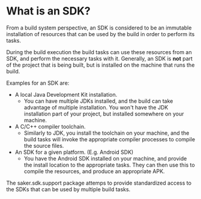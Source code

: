 # What is an SDK?

From a build system perspective, an SDK is considered to be an immutable installation of resources that can be used by the build in order to perform its tasks.

During the build execution the build tasks can use these resources from an SDK, and perform the necessary tasks with it. Generally, an SDK is **not** part of the project that is being built, but is installed on the machine that runs the build.

Examples for an SDK are:

* A local Java Development Kit installation.
	* You can have multiple JDKs installed, and the build can take advantage of multiple installation. You won't have the JDK installation part of your project, but installed somewhere on your machine.
* A C/C++ compiler toolchain.
	* Similarly to JDK, you install the toolchain on your machine, and the build tasks will invoke the appropriate compiler processes to compile the source files.
* An SDK for a given platform. (E.g. Android SDK)
	* You have the Android SDK installed on your machine, and provide the install location to the appropriate tasks. They can then use this to compile the resources, and produce an appropriate APK.

The saker.sdk.support package attemps to provide standardized access to the SDKs that can be used by multiple build tasks.
